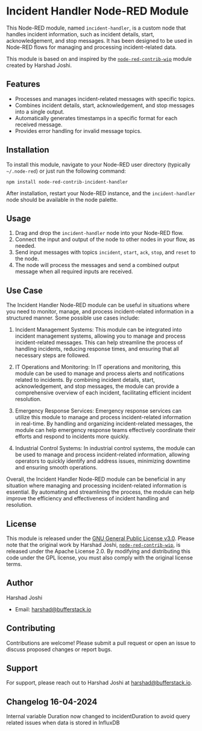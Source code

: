 # Incident Handler Node-RED Module

This Node-RED module, named `incident-handler`, is a custom node that handles incident information, such as incident details, start, acknowledgement, and stop messages. It has been designed to be used in Node-RED flows for managing and processing incident-related data.

This module is based on and inspired by the [`node-red-contrib-wip`](https://github.com/hj91/node-red-contrib-wip) module created by Harshad Joshi.

## Features

- Processes and manages incident-related messages with specific topics.
- Combines incident details, start, acknowledgement, and stop messages into a single output.
- Automatically generates timestamps in a specific format for each received message.
- Provides error handling for invalid message topics.

## Installation

To install this module, navigate to your Node-RED user directory (typically `~/.node-red`) or just  run the following command:

```
npm install node-red-contrib-incident-handler
```

After installation, restart your Node-RED instance, and the `incident-handler` node should be available in the node palette.

## Usage

1. Drag and drop the `incident-handler` node into your Node-RED flow.
2. Connect the input and output of the node to other nodes in your flow, as needed.
3. Send input messages with topics `incident`, `start`, `ack`, `stop`, and `reset` to the node.
4. The node will process the messages and send a combined output message when all required inputs are received.

## Use Case

The Incident Handler Node-RED module can be useful in situations where you need to monitor, manage, and process incident-related information in a structured manner. Some possible use cases include:

1. Incident Management Systems: This module can be integrated into incident management systems, allowing you to manage and process incident-related messages. This can help streamline the process of handling incidents, reducing response times, and ensuring that all necessary steps are followed.

2. IT Operations and Monitoring: In IT operations and monitoring, this module can be used to manage and process alerts and notifications related to incidents. By combining incident details, start, acknowledgement, and stop messages, the module can provide a comprehensive overview of each incident, facilitating efficient incident resolution.

3. Emergency Response Services: Emergency response services can utilize this module to manage and process incident-related information in real-time. By handling and organizing incident-related messages, the module can help emergency response teams effectively coordinate their efforts and respond to incidents more quickly.

4. Industrial Control Systems: In industrial control systems, the module can be used to manage and process incident-related information, allowing operators to quickly identify and address issues, minimizing downtime and ensuring smooth operations.

Overall, the Incident Handler Node-RED module can be beneficial in any situation where managing and processing incident-related information is essential. By automating and streamlining the process, the module can help improve the efficiency and effectiveness of incident handling and resolution.


## License

This module is released under the [GNU General Public License v3.0](LICENSE). Please note that the original work by Harshad Joshi, [`node-red-contrib-wip`](https://github.com/hj91/node-red-contrib-wip), is released under the Apache License 2.0. By modifying and distributing this code under the GPL license, you must also comply with the original license terms.


## Author

Harshad Joshi

- Email: [harshad@bufferstack.io](mailto:harshad@bufferstack.io)

## Contributing

Contributions are welcome! Please submit a pull request or open an issue to discuss proposed changes or report bugs.

## Support

For support, please reach out to Harshad Joshi at [harshad@bufferstack.io](mailto:harshad@bufferstack.io).

## Changelog 16-04-2024

Internal variable Duration now changed to incidentDuration to avoid query related issues when data is stored in InfluxDB 
